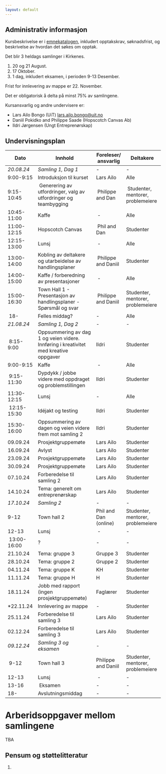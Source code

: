 ```yaml
---
layout: default
---
```


## Administrativ informasjon

Kursbeskrivelse er i [emnekatalogen](https://uit.no/utdanning/emner/emne/841390/inf-6010), inkludert opptakskrav, søknadsfrist, og beskrivelse av hvordan det søkes om opptak. 

Det blir 3 heldags samlinger i Kirkenes. 
1. 20 og 21 August.
2. 17 Oktober.
3. 1 dag, inkludert eksamen, i perioden 9-13 Desember.

Frist for innlevering av mappe er 22. November.

Det er obligatorisk å delta på minst 75% av samlingene.

Kursansvarlig og andre undervisere er:
- Lars Ailo Bongo (UiT) <lars.ailo.bongo@uit.no>
- Daniil Pokidko and Philippe Saade (Hopscotch Canvas Ab)
- Ildri Jørgensen (Ungt Entreprenørskap)

## Undervisningsplan

| Dato    	| Innhold		| Foreleser/ ansvarlig | Deltakere |
|-----------|-----------|----------------------|-----------|
| *20.08.24* | *Samling 1, Dag 1*           | - | - |
| 9:00-9:15  | Introduksjon til kurset      | Lars Ailo | Alle |
| 9:15-10:45 | Generering av utfordringer, valg av utfordringer og teambygging | Philippe and Dan | Studenter, mentorer, problemeiere |
| 10:45-11:00 | Kaffe                       | - | Alle |
| 11:00-12:15 | Hopscotch Canvas            | Phil and Dan | Studenter |
| 12:15-13:00 | Lunsj                       | - | Alle |
| 13:00-14:00 | Kobling av deltakere og utarbeidelse av handlingsplaner         | Philippe and Daniil | Studenter |
| 14:00-15:00 | Kaffe / forberedning av presentasjoner                          | - | Alle |
| 15:00-16:30 | Town Hall 1 - Presentasjon av handlingsplaner - Spørsmål og svar | Philippe and Daniil | Studenter, mentorer, problemeiere |
| 18-   | Felles middag?                    | - | Alle |
| *21.08.24* | *Samling 1, Dag 2*           | - | - |
| 8:15-9:00   |  Oppsummering av dag 1 og veien videre. Innføring i kreativitet med kreative oppgaver | Ildri | Studenter |
| 9:00-9:15   | Kaffe                       | - | Alle |
| 9:15-11:30  | Dypdykk / jobbe videre med oppdraget og problemstillingen | Ildri | Studenter |
| 11:30-12:15 | Lunsj                                | - | Alle |
| 12:15-15:30 | Idéjakt og testing| Ildri | Studenter |
| 15:30-16:00 | Oppsummering av dagen og veien videre frem mot samling 2 | Ildri | Studenter |
| 09.09.24 | Prosjektgruppemøte | Lars Ailo | Studenter |
| 16.09.24 | Avlyst | Lars Ailo | Studenter |
| 23.09.24 | Prosjektgruppemøte | Lars Ailo | Studenter |
| 30.09.24 | Prosjektgruppemøte | Lars Ailo | Studenter |
| 07.10.24 | Forberedelse til samling 2 | Lars Ailo | Studenter |
| 14.10.24 | Tema: generelt om entreprenørskap | Lars Ailo | Studenter |
| *17.10.24* | *Samling 2*           | - | - |
| 9-12  | Town hall 2   | Phil and Dan (online) | Studenter, mentorer, problemeiere |
| 12-13 | Lunsj                             | - | - |
| 13:00-16:00 | ?  | - | - |
| 21.10.24 | Tema: gruppe 3 | Gruppe 3 | Studenter |
| 28.10.24 | Tema: gruppe 2 | Gruppe 2 | Studenter |
| 04.11.24 | Tema: gruppe K | KH | Studenter |
| 11.11.24 | Tema: gruppe H | H | Studenter |
| 18.11.24 | Jobb med rapport (ingen prosjektgruppemøte)  | Faglærer | Studenter |
| *22.11.24 | Innlevering av mappe | - | Studenter |
| 25.11.24 | Forberedelse til samling 3  | Lars Ailo | Studenter |
| 02.12.24 | Forberedelse til samling 3  | Lars Ailo | Studenter |
| *09.12.24* | *Samling 3 og eksamen*  | - | - |
| 9-12  | Town hall 3                | Philippe and Daniil | Studenter, mentorer, problemeiere |
| 12-13 | Lunsj                        | - | - |
| 13-16 | Eksamen                      | - | - |
| 18-   | Avslutningsmiddag            | - | - |

# Arberidsoppgaver mellom samlingene

TBA

## Pensum og støttelitteratur

1.

